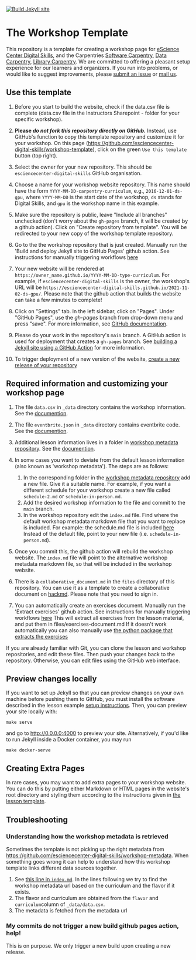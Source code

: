 [![Build Jekyll site](https://github.com/esciencecenter-digital-skills/next-workshop-template/actions/workflows/jekyll.yml/badge.svg)](https://github.com/esciencecenter-digital-skills/next-workshop-template/actions/workflows/jekyll.yml)

# The Workshop Template

This repository is a template for creating a workshop page for [eScience Center
Digital Skills][ds-site], and the Carpentries [Software Carpentry][swc-site],
[Data Carpentry][dc-site], [Library Carpentry][lc-site].
We are committed to offering a pleasant setup experience for our learners and
organizers. If you run into problems, or would like to suggest improvements,
please [submit an issue][issues] or [mail us][email].

## Use this template

1. Before you start to build the website, check if the data.csv file is complete (data.csv file in the Instructors Sharepoint - folder for your specific workshop).

2.  **Please _do not fork this repository directly on GitHub._** Instead,
   use GitHub's function to copy this template repository and customize it for
   your workshop. On this page
   (<https://github.com/esciencecenter-digital-skills/workshop-template>),
   click on the green `Use this template` button (top right).

3.  Select the owner for your new repository. This should be
    `esciencecenter-digital-skills` GitHub organisation.

4.  Choose a name for your workshop website repository. This name should have
    the form `YYYY-MM-DD-carpentry-curriculum`, e.g., `2016-12-01-ds-gpu`, where
    `YYYY-MM-DD` is the start date of the workshop, `ds` stands for Digital
    Skills, and `gpu` is the workshop name in this example.

5.  Make sure the repository is public, leave "Include all branches" unchecked 
    (don't worry about the `gh-pages` branch, it will be created by a github action).
    Click on "Create repository from template". You will be redirected to
    your new copy of the workshop template repository.

4.  Go to the the workshop repository that is just created. 
    Manually run the 'Build and deploy Jekyll site to GitHub Pages' github action.
    See instructions for manually triggering workflows [here][manually-run-workflow]

6. Your new website will be rendered at
   `https://owner_name.github.io/YYYY-MM-DD-type-curriculum`. For example, if
   `esciencecenter-digital-skills` is the owner, the workshop's URL will be
   `https://esciencecenter-digital-skills.github.io/2021-11-02-ds-gpu/`.
   Please note that the github action that builds the website can take a few minutes to complete!

7. Click on "Settings" tab. In the left sidebar, click on "Pages". Under "GitHub Pages", use the
    _gh-pages_ branch from drop-down menu and press "save". For more information,
    see [GitHub
    documentation](https://docs.github.com/en/pages/getting-started-with-github-pages/configuring-a-publishing-source-for-your-github-pages-site).

7. Please do your work in the repository's `main` branch. A GitHub action is
   used for deployment that creates a `gh-pages` branch. See
   [building a Jekyll site using a GitHub Action][github-project-pages] for more information.

8. To trigger deployment of a new version of the website, [create a new release of your repository][create-release]

## Required information and customizing your workshop page

1. The file `data.csv` in `_data` directory contains the workshop information.
   See the [documention](./_data/README.md).

2. The file `eventbrite.json` in `_data` directory contains eventbrite code. See
   the [documention](./_data/README.md).

3. Additional lesson information lives in a folder in [workshop metadata
   repository](https://github.com/esciencecenter-digital-skills/workshop-metadata).
   See the
   [documention](https://github.com/esciencecenter-digital-skills/workshop-metadata#readme).

4. In some cases you want to deviate from the default lesson information (also known as 'workshop metadata').
   The steps are as follows:
   1. In the corresponding folder in the [workshop metadata
       repository](https://github.com/esciencecenter-digital-skills/workshop-metadata)
       add a new file. Give it a suitable name.
       For example, if you want a different schedule for your workshop create 
       a new file called `schedule-2.md` or `schedule-in-person.md`.
   2. Add the desired workshop information to the file and commit to the `main` branch.
   3. In the workshop repository edit the `index.md` file. 
      Find where the default workshop metadata markdown file that you want to replace is included.
      For example: the schedule.md file is included [here](https://github.com/esciencecenter-digital-skills/workshop-template/blob/main/index.md#schedule)
      Instead of the default file, point to your new file (i.e. `schedule-in-person.md`).
  4. Once you commit this, the github action will rebuild the workshop website. 
     The `index.md` file will point to the alternative workshop metadata markdown file,
     so that will be included in the workshop website.

5. There is a `collaborative_document.md` in the `files` directory of this
   repository. You can use it as a template to create a collaborative document
   on [hackmd](https://hackmd.io/). Please note that you need to sign in.
6. You can automatically create an exercises document.
   Manually run the 'Extract exercises' github action.
   See instructions for manually triggering workflows [here][manually-run-workflow]
   This will extract all exercises from the lesson material, and put them in files/exercises-document.md
   If it doesn't work automatically you can also manually use 
   [the python package that extracts the exercises](https://github.com/esciencecenter-digital-skills/carpentries-exercises-extractor)

If you are already familiar with Git, you can clone the lesson and workshop
repositories, and edit these files. Then push your changes back to the
repository. Otherwise, you can edit files using the GitHub web interface.

## Preview changes locally

If you want to set up Jekyll so that you can preview changes on your own machine
before pushing them to GitHub, you must install the software described in the
lesson example 
[setup instructions][setup-instructions].
Then, you can preview your site locally with:

```shell
make serve
```

and go to <http://0.0.0.0:4000> to preview your site. Alternatively, if you'd like to run Jekyll
inside a Docker container, you may run

```shell
make docker-serve
```

## Creating Extra Pages

In rare cases,
you may want to add extra pages to your workshop website.
You can do this by putting either Markdown or HTML pages in the website's root directory
and styling them according to the instructions given in
[the lesson template][lesson-example].

[create-release]: https://docs.github.com/en/repositories/releasing-projects-on-github/managing-releases-in-a-repository#creating-a-release
[email]: mailto:training@esciencecenter.nl
[dc-site]: https://datacarpentry.org
[github-project-pages]: https://jekyllrb.com/docs/continuous-integration/github-actions/
[issues]: https://github.com/esciencecenter-digital-skills/next-workshop-template/issues
[lesson-example]: https://carpentries.github.io/lesson-example/
[manually-run-workflow]: https://docs.github.com/en/actions/managing-workflow-runs/manually-running-a-workflow#running-a-workflow
[swc-site]: https://software-carpentry.org
[lc-site]: https://librarycarpentry.org
[ds-site]: https://esciencecenter-digital-skills.github.io/
[setup-instructions]: https://carpentries.github.io/lesson-example/setup.html#jekyll-setup-for-lesson-development

## Troubleshooting

### Understanding how the workshop metadata is retrieved
Sometimes the template is not picking up the right metadata from https://github.com/esciencecenter-digital-skills/workshop-metadata.
When something goes wrong it can help to understand how this workshop template links different data sources together.
1. See [this line in `index.md`](https://github.com/esciencecenter-digital-skills/workshop-template/blob/6e16d9a3ea2d33abbff6767006a7c6503bb8506d/index.md?plain=1#L79). In the lines following we try to find the workshop metadata url based on the curriculum and the flavor if it exists.
2. The flavor and curriculum are obtained from the `flavor` and `curriculum`column of `_data/data.csv`.
3. The metadata is fetched from the metadata url

### My commits do not trigger a new build github pages action, help!
This is on purpose. We only trigger a new build upon creating a new release.
